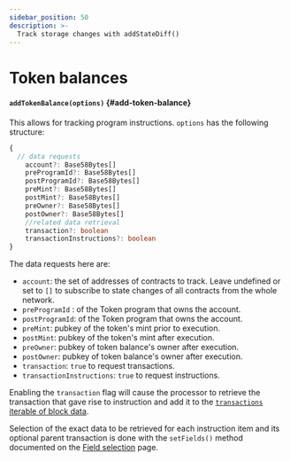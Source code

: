 ```yaml
---
sidebar_position: 50
description: >-
  Track storage changes with addStateDiff()
---
```


# Token balances

#### `addTokenBalance(options)` {#add-token-balance}

This allows for tracking program instructions. `options` has the following structure:

```typescript
{
  // data requests
    account?: Base58Bytes[]
    preProgramId?: Base58Bytes[]
    postProgramId?: Base58Bytes[]
    preMint?: Base58Bytes[]
    postMint?: Base58Bytes[]
    preOwner?: Base58Bytes[]
    postOwner?: Base58Bytes[]
    //related data retrieval
    transaction?: boolean
    transactionInstructions?: boolean
}
```

The data requests here are:

- `account`: the set of addresses of contracts to track. Leave undefined or set to `[]` to subscribe to state changes of all contracts from the whole network.
- `preProgramId` : of the Token program that owns the account.
- `postProgramId`: of the Token program that owns the account.
- `preMint`: pubkey of the token's mint prior to execution.
- `postMint`: pubkey of the token's mint after execution.
- `preOwner`: pubkey of token balance's owner after execution.
- `postOwner`: pubkey of token balance's owner after execution.
- `transaction`: `true` to request transactions.
- `transactionInstructions`: `true` to request instructions.

Enabling the `transaction` flag will cause the processor to retrieve the transaction that gave rise to instruction and add it to the [`transactions` iterable of block data](/solana-indexing/sdk/solana-batch/context-interfaces).

Selection of the exact data to be retrieved for each instruction item and its optional parent transaction is done with the `setFields()` method documented on the [Field selection](../field-selection) page.

[//]: # "!!!! Add example"
